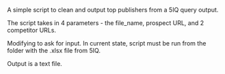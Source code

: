 A simple script to clean and output top publishers from a 5IQ query output.

The script takes in 4 parameters - the file_name, prospect URL, and 2 competitor URLs.

Modifying to ask for input. In current state, script must be run from the folder with the .xlsx file from 5IQ.

Output is a text file.
